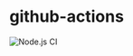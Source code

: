 # github-actions

![Node.js CI](https://github.com/chrischang/github-actions/workflows/Node.js%20CI/badge.svg?branch=master)
